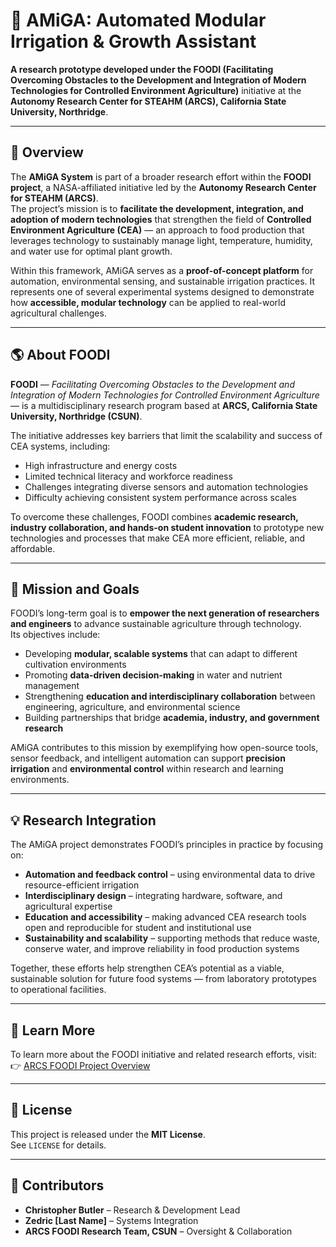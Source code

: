 # 🌿 AMiGA: Automated Modular Irrigation & Growth Assistant  

**A research prototype developed under the FOODI (Facilitating Overcoming Obstacles to the Development and Integration of Modern Technologies for Controlled Environment Agriculture)** initiative at the **Autonomy Research Center for STEAHM (ARCS), California State University, Northridge**.

---

## 📖 Overview  

The **AMiGA System** is part of a broader research effort within the **FOODI project**, a NASA-affiliated initiative led by the **Autonomy Research Center for STEAHM (ARCS)**.  
The project’s mission is to **facilitate the development, integration, and adoption of modern technologies** that strengthen the field of **Controlled Environment Agriculture (CEA)** — an approach to food production that leverages technology to sustainably manage light, temperature, humidity, and water use for optimal plant growth.

Within this framework, AMiGA serves as a **proof-of-concept platform** for automation, environmental sensing, and sustainable irrigation practices. It represents one of several experimental systems designed to demonstrate how **accessible, modular technology** can be applied to real-world agricultural challenges.

---

## 🌎 About FOODI  

**FOODI** — *Facilitating Overcoming Obstacles to the Development and Integration of Modern Technologies for Controlled Environment Agriculture* — is a multidisciplinary research program based at **ARCS, California State University, Northridge (CSUN)**.  

The initiative addresses key barriers that limit the scalability and success of CEA systems, including:
- High infrastructure and energy costs  
- Limited technical literacy and workforce readiness  
- Challenges integrating diverse sensors and automation technologies  
- Difficulty achieving consistent system performance across scales  

To overcome these challenges, FOODI combines **academic research, industry collaboration, and hands-on student innovation** to prototype new technologies and processes that make CEA more efficient, reliable, and affordable.

---

## 🎯 Mission and Goals  

FOODI’s long-term goal is to **empower the next generation of researchers and engineers** to advance sustainable agriculture through technology.  
Its objectives include:  

- Developing **modular, scalable systems** that can adapt to different cultivation environments  
- Promoting **data-driven decision-making** in water and nutrient management  
- Strengthening **education and interdisciplinary collaboration** between engineering, agriculture, and environmental science  
- Building partnerships that bridge **academia, industry, and government research**  

AMiGA contributes to this mission by exemplifying how open-source tools, sensor feedback, and intelligent automation can support **precision irrigation** and **environmental control** within research and learning environments.

---

## 💡 Research Integration  

The AMiGA project demonstrates FOODI’s principles in practice by focusing on:  

- **Automation and feedback control** – using environmental data to drive resource-efficient irrigation  
- **Interdisciplinary design** – integrating hardware, software, and agricultural expertise  
- **Education and accessibility** – making advanced CEA research tools open and reproducible for student and institutional use  
- **Sustainability and scalability** – supporting methods that reduce waste, conserve water, and improve reliability in food production systems  

Together, these efforts help strengthen CEA’s potential as a viable, sustainable solution for future food systems — from laboratory prototypes to operational facilities.

---

## 🔗 Learn More  

To learn more about the FOODI initiative and related research efforts, visit:  
👉 [ARCS FOODI Project Overview](https://arcs.center/facilitating-overcoming-obstacles-to-development-and-integration-foodi-of-modern-technologies-for-controlled-environment-agriculture-cea/)

---

## 🧾 License  

This project is released under the **MIT License**.  
See `LICENSE` for details.

---

## 👥 Contributors  

- **Christopher Butler** – Research & Development Lead  
- **Zedric [Last Name]** – Systems Integration  
- **ARCS FOODI Research Team, CSUN** – Oversight & Collaboration  
